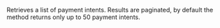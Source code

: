 Retrieves a list of payment intents.
Results are paginated, by default the method returns only up to 50 payment intents.